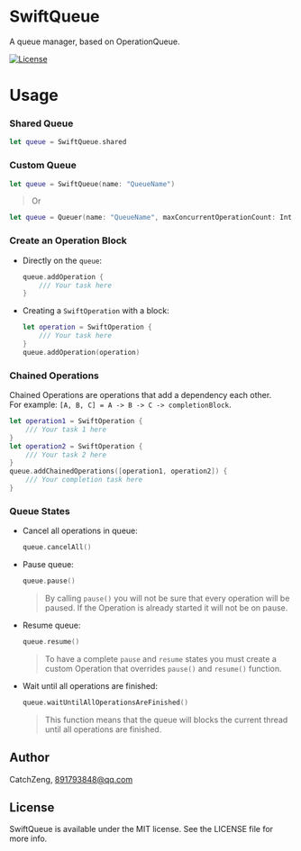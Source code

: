 # SwiftQueue
A queue manager, based on OperationQueue. 

[![License](https://img.shields.io/cocoapods/l/SwiftQueue.svg?style=flat)](http://cocoapods.org/pods/SwiftQueue)

Usage
=====

### Shared Queue

```swift
let queue = SwiftQueue.shared
```

### Custom Queue

```swift
let queue = SwiftQueue(name: "QueueName")
```
> Or

```swift
let queue = Queuer(name: "QueueName", maxConcurrentOperationCount: Int.max)
```

### Create an Operation Block

- Directly on the `queue`:

    ```swift
    queue.addOperation {
        /// Your task here
    }
    ```

- Creating a `SwiftOperation` with a block:

    ```swift
    let operation = SwiftOperation {
        /// Your task here
    }
    queue.addOperation(operation)
    ```

### Chained Operations
Chained Operations are operations that add a dependency each other.<br>
For example: `[A, B, C] = A -> B -> C -> completionBlock`.

```swift
let operation1 = SwiftOperation {
    /// Your task 1 here
}
let operation2 = SwiftOperation {
    /// Your task 2 here
}
queue.addChainedOperations([operation1, operation2]) {
    /// Your completion task here
}
```

### Queue States
- Cancel all operations in queue:

    ```swift
    queue.cancelAll()
    ```
- Pause queue:

    ```swift
    queue.pause()
    ```
    > By calling `pause()` you will not be sure that every operation will be paused.
      If the Operation is already started it will not be on pause.

- Resume queue:

    ```swift
    queue.resume()
    ```
    > To have a complete `pause` and `resume` states you must create a custom Operation that overrides `pause()` and `resume()` function.

- Wait until all operations are finished:

    ```swift
    queue.waitUntilAllOperationsAreFinished()
    ```
    > This function means that the queue will blocks the current thread until all operations are finished.

## Author

CatchZeng, 891793848@qq.com

## License

SwiftQueue is available under the MIT license. See the LICENSE file for more info.
